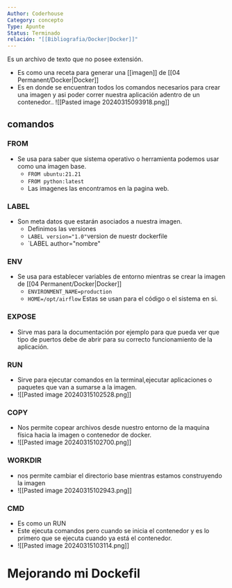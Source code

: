 ```yaml
---
Author: Coderhouse
Category: concepto
Type: Apunte
Status: Terminado
relación: "[[Bibliografia/Docker|Docker]]"
---
```

Es un archivo de texto que no posee extensión. 
- Es como una receta para generar una [[imagen]] de [[04 Permanent/Docker|Docker]] 
- Es en donde se encuentran todos los comandos necesarios para crear una imagen y asi poder correr nuestra aplicación adentro de un contenedor..
![[Pasted image 20240315093918.png]]

## comandos

### FROM
- Se usa para saber que sistema operativo o herramienta podemos usar como una imagen base.
	- `FROM ubuntu:21.21`
	- `FROM python:latest`
	- Las imagenes las encontramos en la pagina web.
### LABEL
- Son meta datos que estarán asociados a nuestra imagen.
	- Definimos las versiones
	- `LABEL version="1.0"`version de nuestr dockerfile
	-  `LABEL author="nombre"
### ENV
- Se usa para establecer variables de entorno mientras se crear la imagen de [[04 Permanent/Docker|Docker]]
	- `ENVIRONMENT_NAME=production`
	- `HOME=/opt/airflow` Estas se usan para el código o el sistema en si.
### EXPOSE
- Sirve mas para la documentación por ejemplo para que pueda ver que tipo de puertos debe de abrir para su correcto funcionamiento de la aplicación.
### RUN
- Sirve para ejecutar comandos en la terminal,ejecutar aplicaciones o paquetes que van a sumarse a la imagen. 
- ![[Pasted image 20240315102528.png]]
### COPY
- Nos permite copear archivos desde nuestro entorno de la maquina física hacia la imagen o contenedor de docker.
- ![[Pasted image 20240315102700.png]]
### WORKDIR
- nos permite cambiar el directorio base mientras estamos construyendo la imagen
- ![[Pasted image 20240315102943.png]]

### CMD
- Es como un RUN
- Este ejecuta comandos pero cuando se inicia el contenedor y es lo primero que se ejecuta cuando ya está el contenedor. 
- ![[Pasted image 20240315103114.png]]

# Mejorando mi Dockefil